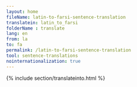 ```yaml
---
layout: home
fileName: latin-to-farsi-sentence-translation
translatein: latin_to_farsi
folderName : translate
lang: en
from: la
to: fa
permalink: /latin-to-farsi-sentence-translation
tool: sentence-translations
nointernationalization: true
---
```

{% include section/translateinto.html %}
